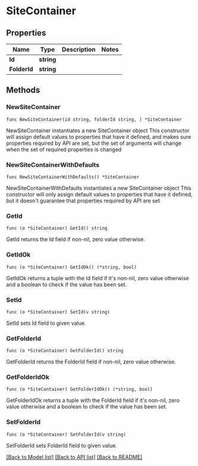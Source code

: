 # SiteContainer

## Properties

Name | Type | Description | Notes
------------ | ------------- | ------------- | -------------
**Id** | **string** |  | 
**FolderId** | **string** |  | 

## Methods

### NewSiteContainer

`func NewSiteContainer(id string, folderId string, ) *SiteContainer`

NewSiteContainer instantiates a new SiteContainer object
This constructor will assign default values to properties that have it defined,
and makes sure properties required by API are set, but the set of arguments
will change when the set of required properties is changed

### NewSiteContainerWithDefaults

`func NewSiteContainerWithDefaults() *SiteContainer`

NewSiteContainerWithDefaults instantiates a new SiteContainer object
This constructor will only assign default values to properties that have it defined,
but it doesn't guarantee that properties required by API are set

### GetId

`func (o *SiteContainer) GetId() string`

GetId returns the Id field if non-nil, zero value otherwise.

### GetIdOk

`func (o *SiteContainer) GetIdOk() (*string, bool)`

GetIdOk returns a tuple with the Id field if it's non-nil, zero value otherwise
and a boolean to check if the value has been set.

### SetId

`func (o *SiteContainer) SetId(v string)`

SetId sets Id field to given value.


### GetFolderId

`func (o *SiteContainer) GetFolderId() string`

GetFolderId returns the FolderId field if non-nil, zero value otherwise.

### GetFolderIdOk

`func (o *SiteContainer) GetFolderIdOk() (*string, bool)`

GetFolderIdOk returns a tuple with the FolderId field if it's non-nil, zero value otherwise
and a boolean to check if the value has been set.

### SetFolderId

`func (o *SiteContainer) SetFolderId(v string)`

SetFolderId sets FolderId field to given value.



[[Back to Model list]](../README.md#documentation-for-models) [[Back to API list]](../README.md#documentation-for-api-endpoints) [[Back to README]](../README.md)


